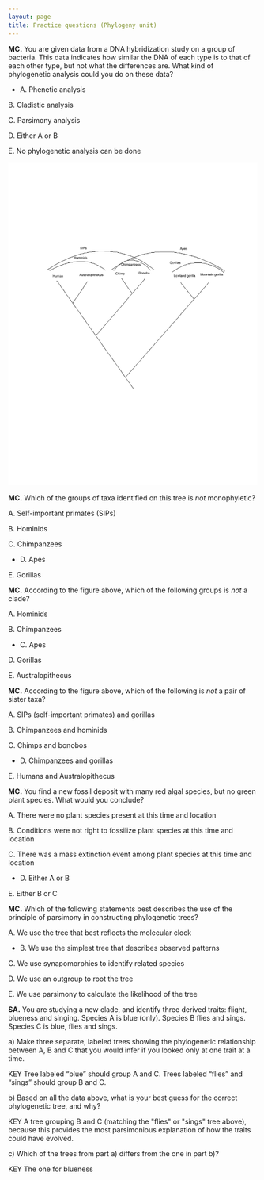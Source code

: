 ```yaml
---
layout: page
title: Practice questions (Phylogeny unit)
---
```


__MC.__ You are given data from a DNA hybridization study on a group of bacteria.  This data indicates how similar the DNA of each type is to that of each other type, but not what the differences are.  What kind of phylogenetic analysis could you do on these data?

* A. Phenetic analysis

B. Cladistic analysis

C. Parsimony analysis

D. Either A or B

E. No phylogenetic analysis can be done

![A tree with some primate species](materials/primates.png)

__MC.__ Which of the groups of taxa identified on this tree is _not_ monophyletic?

A. Self-important primates (SIPs)

B. Hominids

C. Chimpanzees

* D. Apes

E. Gorillas

__MC.__ According to the figure above, which of the following groups is _not_ a clade?

A. Hominids

B. Chimpanzees

* C. Apes

D. Gorillas

E. Australopithecus

__MC.__ According to the figure above, which of the following is _not_ a pair of sister taxa?

A. SIPs (self-important primates) and gorillas

B. Chimpanzees and hominids

C. Chimps and bonobos

* D. Chimpanzees and gorillas

E. Humans and Australopithecus

__MC.__ You find a new fossil deposit with many red algal species, but no green plant species.  What would you conclude?

A. There were no plant species present at this time and location

B. Conditions were not right to fossilize plant species at this time and location

C. There was a mass extinction event among plant species at this time and location

* D. Either A or B

E. Either B or C

__MC.__ Which of the following statements best describes the use of the principle of parsimony in constructing phylogenetic trees?

A. We use the tree that best reflects the molecular clock

* B. We use the simplest tree that describes observed patterns

C. We use synapomorphies to identify related species

D. We use an outgroup to root the tree

E. We use parsimony to calculate the likelihood of the tree

__SA.__ You are studying a new clade, and identify three derived traits: flight, blueness and singing.  Species A is blue (only).  Species B flies and sings.  Species C is blue, flies and sings.

a) Make three separate, labeled trees showing the phylogenetic relationship between A, B and C that you would infer if you looked only at one trait at a time. 

KEY Tree labeled “blue” should group A and C. Trees labeled “flies” and “sings” should group B and C.

b) Based on all the data above, what is your best guess for the correct phylogenetic tree, and why? 

KEY A tree grouping B and C (matching the "flies" or "sings" tree above),  because this provides the most parsimonious explanation of how the traits could have evolved.

c) Which of the trees from part a) differs from the one in part b)? 

KEY The one for blueness

